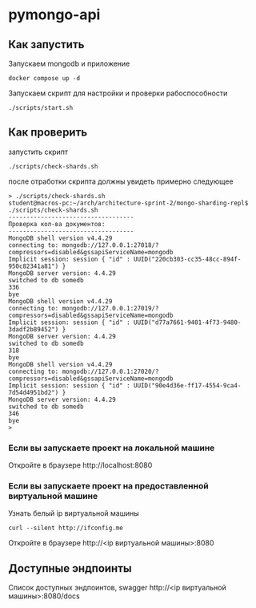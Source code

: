# pymongo-api

## Как запустить

Запускаем mongodb и приложение

```shell
docker compose up -d
```

Запускаем скрипт для настройки и проверки рабоспособности

```shell
./scripts/start.sh
```

## Как проверить

запустить скрипт
```
./scripts/check-shards.sh
```
после отработки скрипта должны увидеть примерно следующее
```shell
> ./scripts/check-shards.sh
student@macros-pc:~/arch/architecture-sprint-2/mongo-sharding-repl$ ./scripts/check-shards.sh
-----------------------------------
Проверка кол-ва документов:
-----------------------------------
MongoDB shell version v4.4.29
connecting to: mongodb://127.0.0.1:27018/?compressors=disabled&gssapiServiceName=mongodb
Implicit session: session { "id" : UUID("220cb303-cc35-48cc-894f-950c82341a81") }
MongoDB server version: 4.4.29
switched to db somedb
336
bye
MongoDB shell version v4.4.29
connecting to: mongodb://127.0.0.1:27019/?compressors=disabled&gssapiServiceName=mongodb
Implicit session: session { "id" : UUID("d77a7661-9401-4f73-9480-3dadf2b89452") }
MongoDB server version: 4.4.29
switched to db somedb
318
bye
MongoDB shell version v4.4.29
connecting to: mongodb://127.0.0.1:27020/?compressors=disabled&gssapiServiceName=mongodb
Implicit session: session { "id" : UUID("90e4d36e-ff17-4554-9ca4-7d54d4951bd2") }
MongoDB server version: 4.4.29
switched to db somedb
346
bye
>
```



### Если вы запускаете проект на локальной машине

Откройте в браузере http://localhost:8080

### Если вы запускаете проект на предоставленной виртуальной машине

Узнать белый ip виртуальной машины

```shell
curl --silent http://ifconfig.me
```

Откройте в браузере http://<ip виртуальной машины>:8080

## Доступные эндпоинты

Список доступных эндпоинтов, swagger http://<ip виртуальной машины>:8080/docs